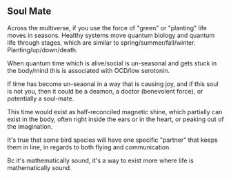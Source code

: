 ## Soul Mate

Across the multiverse, if you use the force of "green" or "planting" life moves in seasons. Healthy systems move quantum biology and quantum life through stages, which are similar to spring/summer/fall/winter. Planting/up/down/death.

When quantum time which is alive/social is un-seasonal and gets stuck in the body/mind this is associated with OCD/low serotonin.

If time has become un-seaonal in a way that is causing joy, and if this soul is not you, then it could be a deamon, a doctor (benevolent force), or potentially a soul-mate.

This time would exist as half-reconciled magnetic shine, which partially can exist in the body, often right inside the ears or in the heart, or peaking out of the imagination.

It's true that some bird species will have one specific "partner" that keeps them in line, in regards to both flying and communication.

Bc it's mathematically sound, it's a way to exist more where life is mathematically sound.